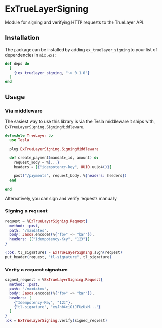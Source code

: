# ExTrueLayerSigning

Module for signing and verifying HTTP requests to the TrueLayer API.

## Installation

The package can be installed by adding `ex_truelayer_signing` to your list of dependencies in `mix.exs`:

```elixir
def deps do
  [
    {:ex_truelayer_signing, "~> 0.1.0"}
  ]
end
```

## Usage

### Via middleware
The easiest way to use this library is via the Tesla middleware it ships with,
`ExTrueLayerSigning.SigningMiddleware`.

```elixir
defmodule TrueLayer do
  use Tesla

  plug ExTrueLayerSigning.SigningMiddleware
  
  def create_payment(mandate_id, amount) do
    request_body = %{...}
    headers = [{"idempotency-key", UUID.uuid4()}]

    post("/payments", request_body, %{headers: headers})
  end

end
```

Alternatively, you can sign and verify requests manually

### Signing a request

```elixir
request = %ExTrueLayerSigning.Request{
  method: :post,
  path: "/mandates",
  body: Jason.encode!(%{"foo" => "bar"}),
  headers: [{"Idempotency-Key", "123"}]
}

{:ok, tl_signature} = ExTrueLayerSigning.sign(request)
put_header(request, "tl-signature", tl_signature)
```

### Verify a request signature

```elixir
signed_request = %ExTrueLayerSigning.Request{
  method: :post,
  path: "/mandates",
  body: Jason.encode!(%{"foo" => "bar"}),
  headers: [
    {"Idempotency-Key", "123"},
    {"tl-signature", "eyJhbGciOiJFUzUxM..."}
  ]
}
:ok = ExTrueLayerSigning.verify(signed_request)
```
